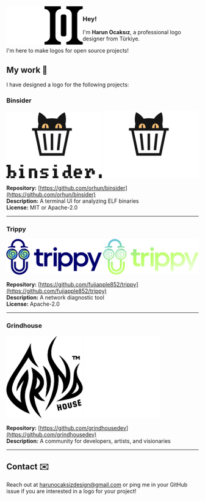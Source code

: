 <img align="left" src="assets/ho_light.png#gh-dark-mode-only" width="100">
<img align="left" src="assets/ho_dark.png#gh-light-mode-only" width="100">

### Hey!

<!-- <img align="left" src="assets/ho_dark.png"> -->

I'm **Harun Ocaksız**, a professional logo designer from Türkiye.

I'm here to make logos for open source projects!

## My work 🎨

I have designed a logo for the following projects:

### Binsider

<img src="assets/binsider_light.png#gh-light-mode-only" width="250">
<img src="assets/binsider_dark.png#gh-dark-mode-only" width="250">

**Repository:** [https://github.com/orhun/binsider](https://github.com/orhun/binsider)  
**Description:** A terminal UI for analyzing ELF binaries  
**License:** MIT or Apache-2.0

---

### Trippy

<img src="assets/trippy_light.png#gh-light-mode-only" width="250">
<img src="assets/trippy_dark.png#gh-dark-mode-only" width="250">

**Repository:** [https://github.com/fujiapple852/trippy](https://github.com/fujiapple852/trippy)  
**Description:** A network diagnostic tool  
**License:** Apache-2.0

---

### Grindhouse

<img src="assets/grindhouse_light.png#gh-light-mode-only" width="200">
<img src="assets/grindhouse_dark.png#gh-dark-mode-only" width="200">

**Repository:** [https://github.com/grindhousedev](https://github.com/grindhousedev)  
**Description:** A community for developers, artists, and visionaries

---

## Contact ✉️

Reach out at <harunocaksizdesign@gmail.com> or ping me in your GitHub issue if you are interested in a logo for your project!
